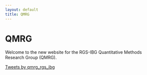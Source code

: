 ```yaml
---
layout: default
title: QMRG
---
```


# QMRG

Welcome to the new website for the RGS-IBG Quantitative Methods Research Group (QMRG).

   <div class="Grid container">
        <div id="open-source-timeline" class="Grid-cell timeline-cell u-size1of2">
            <a class="twitter-timeline" data-height="auto" href="https://twitter.com/qmrg_rgs_ibg?ref_src=twsrc%5Etfw">Tweets by qmrg_rgs_ibg</a> <script async src="https://platform.twitter.com/widgets.js" charset="utf-8"></script>
        </div>
    </div>
    
